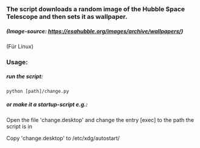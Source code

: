 ### The script downloads a random image of the Hubble Space Telescope and then sets it as wallpaper.
##### (Image-source: https://esahubble.org/images/archive/wallpapers/) 

(Für Linux)

 ### Usage:

##### run the script:
```
python [path]/change.py
```


##### or make it a startup-script e.g.:

Open the file 'change.desktop' and change the entry [exec] to the path the script is in

Copy 'change.desktop' to  /etc/xdg/autostart/
